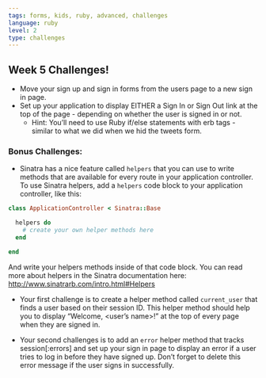 ```yaml
---
tags: forms, kids, ruby, advanced, challenges
language: ruby
level: 2
type: challenges
---
```


## Week 5 Challenges!

+ Move your sign up and sign in forms from the users page to a new sign in page.
+ Set up your application to display EITHER a Sign In or Sign Out link at the top of the page - depending on whether the user is signed in or not. 
  * Hint: You’ll need to use Ruby if/else statements with erb tags - similar to what we did when we hid the tweets form.

### Bonus Challenges: 
+ Sinatra has a nice feature called `helpers` that you can use to write methods that are available for every route in your application controller. To use Sinatra helpers, add a `helpers` code block to your application controller, like this:

```ruby
class ApplicationController < Sinatra::Base

  helpers do
    # create your own helper methods here 
  end

end
```

And write your helpers methods inside of that code block. You can read more about helpers in the Sinatra documentation here: http://www.sinatrarb.com/intro.html#Helpers 

  * Your first challenge is to create a helper method called `current_user` that finds a user based on their session ID. This helper method should help you to display “Welcome, <user’s name>!” at the top of every page when they are signed in.

  * Your second challenges is to add an `error` helper method that tracks session[:errors] and set up your sign in page to display an error if a user tries to log in before they have signed up. Don’t forget to delete this error message if the user signs in successfully.

